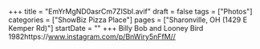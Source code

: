 +++
title = "EmYrMgND0asrCm7ZISbI.avif"
draft = false
tags = ["Photos"]
categories = ["ShowBiz Pizza Place"]
pages = ["Sharonville, OH (1429 E Kemper Rd)"]
startDate = ""
+++
Billy Bob and Looney Bird 1982https://www.instagram.com/p/BnWiry5nFfM//
